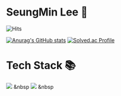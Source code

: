 # SeungMin Lee 🥳

![Hits](https://hits.seeyoufarm.com/api/count/incr/badge.svg?url=https%3A%2F%2Fgithub.com%2Fkim-steampower33&count_bg=%23FFDAC7&title_bg=%23FFADAD&icon=&icon_color=%23E7E7E7&title=hits&edge_flat=false)

[![Anurag's GitHub stats](https://github-readme-stats.vercel.app/api?username=steampower33)](https://github.com/anuraghazra/github-readme-stats)
[![Solved.ac Profile](http://mazassumnida.wtf/api/v2/generate_badge?boj=steampower33)](https://solved.ac/steampower33/)

# Tech Stack 📚

<img src="https://img.shields.io/badge/c-00599C?style=flat-square&logo=c%2B%2B&logoColor=white"/></a> &nbsp
<img src="https://img.shields.io/badge/c++-00599C?style=flat-square&logo=c%2B%2B&logoColor=white"/></a> &nbsp
